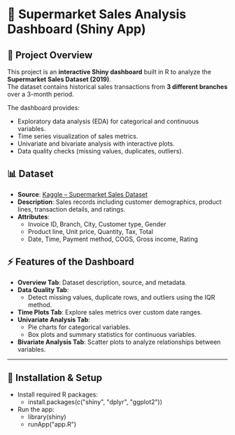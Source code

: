# 🛒 Supermarket Sales Analysis Dashboard (Shiny App)

## 📌 Project Overview
This project is an **interactive Shiny dashboard** built in R to analyze the **Supermarket Sales Dataset (2019)**.  
The dataset contains historical sales transactions from **3 different branches** over a 3-month period.  

The dashboard provides:
- Exploratory data analysis (EDA) for categorical and continuous variables.
- Time series visualization of sales metrics.
- Univariate and bivariate analysis with interactive plots.
- Data quality checks (missing values, duplicates, outliers).


## 📊 Dataset
- **Source**: [Kaggle – Supermarket Sales Dataset](https://www.kaggle.com/code/aryantiwari123/supermarket-sales-prediction)  
- **Description**: Sales records including customer demographics, product lines, transaction details, and ratings.  
- **Attributes**:
  - Invoice ID, Branch, City, Customer type, Gender
  - Product line, Unit price, Quantity, Tax, Total
  - Date, Time, Payment method, COGS, Gross income, Rating  


## ⚡ Features of the Dashboard
- **Overview Tab**: Dataset description, source, and metadata.
- **Data Quality Tab**:
  - Detect missing values, duplicate rows, and outliers using the IQR method.  
- **Time Plots Tab**: Explore sales metrics over custom date ranges.  
- **Univariate Analysis Tab**:
  - Pie charts for categorical variables.
  - Box plots and summary statistics for continuous variables.  
- **Bivariate Analysis Tab**: Scatter plots to analyze relationships between variables.   

---

## 🚀 Installation & Setup
- Install required R packages:
  - install.packages(c("shiny", "dplyr", "ggplot2"))
- Run the app:
  - library(shiny)
  - runApp("app.R")
